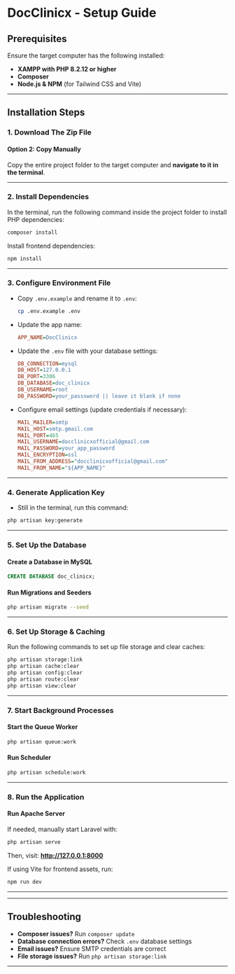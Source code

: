 # **DocClinicx - Setup Guide**

## **Prerequisites**

Ensure the target computer has the following installed:

-   **XAMPP with PHP 8.2.12 or higher**
-   **Composer**
-   **Node.js & NPM** (for Tailwind CSS and Vite)

---

## **Installation Steps**

### **1. Download The Zip File**

#### **Option 2: Copy Manually**

Copy the entire project folder to the target computer and **navigate to it in the terminal**.

---

### **2. Install Dependencies**

In the terminal, run the following command inside the project folder to install PHP dependencies:

```bash
composer install
```

Install frontend dependencies:

```bash
npm install
```

---

### **3. Configure Environment File**

-   Copy `.env.example` and rename it to `.env`:
    ```bash
    cp .env.example .env
    ```
-   Update the app name:
    ```ini
    APP_NAME=DocClinicx
    ```
-   Update the `.env` file with your database settings:
    ```ini
    DB_CONNECTION=mysql
    DB_HOST=127.0.0.1
    DB_PORT=3306
    DB_DATABASE=doc_clinicx
    DB_USERNAME=root
    DB_PASSWORD=your_passsword || leave it blank if none
    ```
-   Configure email settings (update credentials if necessary):
    ```ini
    MAIL_MAILER=smtp
    MAIL_HOST=smtp.gmail.com
    MAIL_PORT=465
    MAIL_USERNAME=docclinicxofficial@gmail.com
    MAIL_PASSWORD=your_app_password
    MAIL_ENCRYPTION=ssl
    MAIL_FROM_ADDRESS="docclinicxofficial@gmail.com"
    MAIL_FROM_NAME="${APP_NAME}"
    ```

---

### **4. Generate Application Key**

-   Still in the terminal, run this command:

```bash
php artisan key:generate
```

---

### **5. Set Up the Database**

#### **Create a Database in MySQL**

```sql
CREATE DATABASE doc_clinicx;
```

#### **Run Migrations and Seeders**

```bash
php artisan migrate --seed
```

---

### **6. Set Up Storage & Caching**

Run the following commands to set up file storage and clear caches:

```bash
php artisan storage:link
php artisan cache:clear
php artisan config:clear
php artisan route:clear
php artisan view:clear
```

---

### **7. Start Background Processes**

#### **Start the Queue Worker**

```bash
php artisan queue:work
```

#### **Run Scheduler**

```bash
php artisan schedule:work
```

---

### **8. Run the Application**

#### Run Apache Server

If needed, manually start Laravel with:

```bash
php artisan serve
```

Then, visit: **http://127.0.0.1:8000**

If using Vite for frontend assets, run:

```bash
npm run dev
```

---

<!-- ## **Authentication Setup**
Since this project uses **Laravel Breeze**, run the following to install authentication scaffolding:
```bash
php artisan breeze:install
npm install && npm run dev
php artisan migrate
``` -->

---

## **Troubleshooting**

-   **Composer issues?** Run `composer update`
-   **Database connection errors?** Check `.env` database settings
-   **Email issues?** Ensure SMTP credentials are correct
-   **File storage issues?** Run `php artisan storage:link`

---
